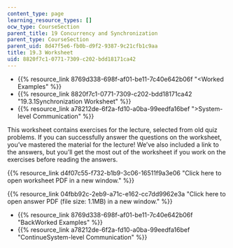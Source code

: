 ```yaml
---
content_type: page
learning_resource_types: []
ocw_type: CourseSection
parent_title: 19 Concurrency and Synchronization
parent_type: CourseSection
parent_uid: 8d47f5e6-fb0b-d9f2-9387-9c21cfb1c9aa
title: 19.3 Worksheet
uid: 8820f7c1-0771-7309-c202-bdd18171ca42
---
```


*   {{% resource_link 8769d338-698f-af01-be11-7c40e642b06f "\<Worked Examples" %}}
*   {{% resource_link 8820f7c1-0771-7309-c202-bdd18171ca42 "19.3.1Synchronization Worksheet" %}}
*   {{% resource_link a78212de-6f2a-fd10-a0ba-99eedfa16bef "\>System-level Communication" %}}

This worksheet contains exercises for the lecture, selected from old quiz problems. If you can successfully answer the questions on the worksheet, you’ve mastered the material for the lecture! We’ve also included a link to the answers, but you’ll get the most out of the worksheet if you work on the exercises before reading the answers.

{{% resource_link d4f07c55-f732-b1b9-3c06-16511f9a3e06 "Click here to open worksheet PDF in a new window." %}}

{{% resource_link 04fbb92c-2eb9-a71c-e162-cc7dd9962e3a "Click here to open answer PDF (file size: 1.1MB) in a new window." %}}

*   {{% resource_link 8769d338-698f-af01-be11-7c40e642b06f "BackWorked Examples" %}}
*   {{% resource_link a78212de-6f2a-fd10-a0ba-99eedfa16bef "ContinueSystem-level Communication" %}}